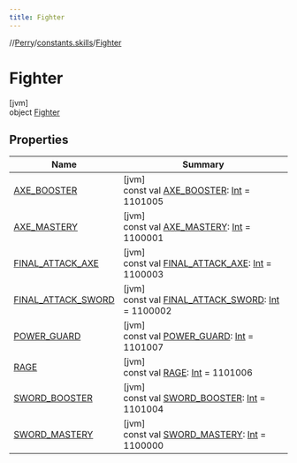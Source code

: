```yaml
---
title: Fighter
---
```

//[Perry](../../../index.html)/[constants.skills](../index.html)/[Fighter](index.html)



# Fighter



[jvm]\
object [Fighter](index.html)



## Properties


| Name | Summary |
|---|---|
| [AXE_BOOSTER](-a-x-e_-b-o-o-s-t-e-r.html) | [jvm]<br>const val [AXE_BOOSTER](-a-x-e_-b-o-o-s-t-e-r.html): [Int](https://kotlinlang.org/api/latest/jvm/stdlib/kotlin/-int/index.html) = 1101005 |
| [AXE_MASTERY](-a-x-e_-m-a-s-t-e-r-y.html) | [jvm]<br>const val [AXE_MASTERY](-a-x-e_-m-a-s-t-e-r-y.html): [Int](https://kotlinlang.org/api/latest/jvm/stdlib/kotlin/-int/index.html) = 1100001 |
| [FINAL_ATTACK_AXE](-f-i-n-a-l_-a-t-t-a-c-k_-a-x-e.html) | [jvm]<br>const val [FINAL_ATTACK_AXE](-f-i-n-a-l_-a-t-t-a-c-k_-a-x-e.html): [Int](https://kotlinlang.org/api/latest/jvm/stdlib/kotlin/-int/index.html) = 1100003 |
| [FINAL_ATTACK_SWORD](-f-i-n-a-l_-a-t-t-a-c-k_-s-w-o-r-d.html) | [jvm]<br>const val [FINAL_ATTACK_SWORD](-f-i-n-a-l_-a-t-t-a-c-k_-s-w-o-r-d.html): [Int](https://kotlinlang.org/api/latest/jvm/stdlib/kotlin/-int/index.html) = 1100002 |
| [POWER_GUARD](-p-o-w-e-r_-g-u-a-r-d.html) | [jvm]<br>const val [POWER_GUARD](-p-o-w-e-r_-g-u-a-r-d.html): [Int](https://kotlinlang.org/api/latest/jvm/stdlib/kotlin/-int/index.html) = 1101007 |
| [RAGE](-r-a-g-e.html) | [jvm]<br>const val [RAGE](-r-a-g-e.html): [Int](https://kotlinlang.org/api/latest/jvm/stdlib/kotlin/-int/index.html) = 1101006 |
| [SWORD_BOOSTER](-s-w-o-r-d_-b-o-o-s-t-e-r.html) | [jvm]<br>const val [SWORD_BOOSTER](-s-w-o-r-d_-b-o-o-s-t-e-r.html): [Int](https://kotlinlang.org/api/latest/jvm/stdlib/kotlin/-int/index.html) = 1101004 |
| [SWORD_MASTERY](-s-w-o-r-d_-m-a-s-t-e-r-y.html) | [jvm]<br>const val [SWORD_MASTERY](-s-w-o-r-d_-m-a-s-t-e-r-y.html): [Int](https://kotlinlang.org/api/latest/jvm/stdlib/kotlin/-int/index.html) = 1100000 |

